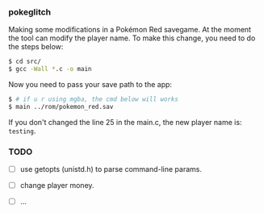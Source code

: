 ### pokeglitch

Making some modifications in a Pokémon Red savegame.
At the moment the tool can modify the player name.
To make this change, you need to do the steps below:

```bash
$ cd src/
$ gcc -Wall *.c -o main
```

Now you need to pass your save path to the app:

```bash
$ # if u r using mgba, the cmd below will works
$ main ../rom/pokemon_red.sav
```

If you don't changed the line 25 in the main.c, the new player name is:
`testing`.

### TODO

- [ ] use getopts (unistd.h) to parse command-line params.

- [ ] change player money.

- [ ] ...
